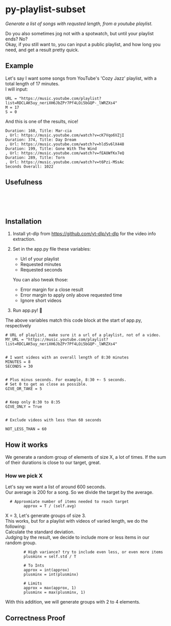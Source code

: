 # py-playlist-subset
*Generate a list of songs with requsted length, from a youtube playlist.*

Do you also sometimes jog not with a spotwatch, but until your playlist ends? No? <br>
Okay, if you still want to, you can input a public playlist, and how long you need, and get a result pretty quick.

## Example
Let's say I want some songs from YouTube's 'Cozy Jazz' playlist, with a total length of 17 minutes. <br>
I will input:
```
URL = "https://music.youtube.com/playlist?list=RDCLAK5uy_neriXH6JbZPr7Pf4LOi5bGQP-_lWRZXs4"
M = 17
S = 0
```
And this is one of the results, nice!
```
Duration: 160, Title: Mar-cia                                           , Url: https://music.youtube.com/watch?v=cK7Vqo6VZjI
Duration: 374, Title: Day Dream                                         , Url: https://music.youtube.com/watch?v=hld5v6lX448
Duration: 199, Title: Gone With The Wind                                , Url: https://music.youtube.com/watch?v=fEAUWfKx7eQ
Duration: 289, Title: Torn                                              , Url: https://music.youtube.com/watch?v=t6Pzi-MSsAc
Seconds Overall: 1022
```
## Usefulness
<br><br><br>
## Installation
1. Install yt-dlp from https://github.com/yt-dlp/yt-dlp for the video info extraction.
2. Set in the app.py file these variables:
    - Url of your playlist
    - Requested minutes
    - Requested seconds

    You can also tweak those:
    - Error margin for a close result
    - Error margin to apply only above requested time
    - Ignore short videos

3. Run app.py! 🥳


The above variables match this code block at the start of app.py, respectively
```
# URL of playlist, make sure it a url of a playlist, not of a video.
MY_URL = "https://music.youtube.com/playlist?list=RDCLAK5uy_neriXH6JbZPr7Pf4LOi5bGQP-_lWRZXs4"


# I want videos with an overall length of 8:30 minutes
MINUTES = 8
SECONDS = 30


# Plus minus seconds. For example, 8:30 +- 5 seconds.
# Set 0 to get as close as possible.
GIVE_OR_TAKE = 5


# Keep only 8:30 to 8:35
GIVE_ONLY = True


# Exclude videos with less than 60 seconds

NOT_LESS_THAN = 60
```

## How it works
We generate a random group of elements of size X, a lot of times.
If the sum of their durations is close to our target, great.

### How we pick X
Let's say we want a list of around 600 seconds. <br>
Our average is 200 for a song. So we divide the target by the average. <br>
```
  # Approxmiate number of items needed to reach target
        approx = T / (self.avg)
```
X = 3, Let's generate groups of size 3.
<br>
This works, but for a playlist with videos of varied length, we do the following: <br>
Calculate the standard deviation. <br>
Judging by the result, we decide to include more or less items in our random group. <br>
```
        # High variance? try to include even less, or even more items
        plusminx = self.std / T

        # To Ints
        approx = int(approx)
        plusminx = int(plusminx)

        # Limits
        approx = max(approx, 1)
        plusminx = max(plusminx, 1)
```
With this addition, we will generate groups with 2 to 4 elements.
## Correctness Proof
<br>
<br>
<br>
<br>
<br>
